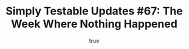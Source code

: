 ---
layout: default
title: "Simply Testable Updates #67: The Week Where Nothing Happened"
author:
    name: Jon Cram
    url: https://github.com/webignition
continue_reading: false
newsletter:
    issue_number: 67th
    url: https://us5.campaign-archive1.com/?u=ac75e33d993d2b502e333ddd0&id=683346632c
    highlights:
        - Nothing happened
        - Also nothing broke
    closing_sentence: Expect the next newsletter a week from now on December 4.
---